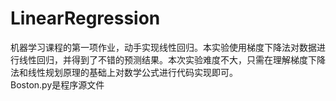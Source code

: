 # LinearRegression
机器学习课程的第一项作业，动手实现线性回归。本实验使用梯度下降法对数据进行线性回归，并得到了不错的预测结果。本次实验难度不大，只需在理解梯度下降法和线性规划原理的基础上对数学公式进行代码实现即可。  
Boston.py是程序源文件

